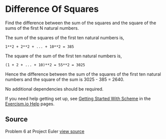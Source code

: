 # Difference Of Squares

Find the difference between the sum of the squares and the square of the sums of the first N natural numbers.

The sum of the squares of the first ten natural numbers is,

    1**2 + 2**2 + ... + 10**2 = 385

The square of the sum of the first ten natural numbers is,

    (1 + 2 + ... + 10)**2 = 55**2 = 3025

Hence the difference between the sum of the squares of the first ten
natural numbers and the square of the sum is 3025 - 385 = 2640.

No additional dependencies should be required.

If you need help getting set up, see [Getting Started With Scheme][1]
in the [Exercism.io Help][2] pages.

[1]: http://help.exercism.io/getting-started-with-scheme.html
[2]: http://help.exercism.io

## Source

Problem 6 at Project Euler [view source](http://projecteuler.net/problem=6)
